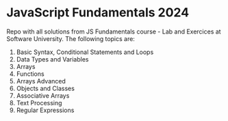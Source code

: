 # JavaScript Fundamentals 2024

Repo with all solutions from JS Fundamentals course - Lab and Exercices at Software University. The following topics are:
1. Basic Syntax, Conditional Statements and Loops
2. Data Types and Variables
3. Arrays
4. Functions
5. Arrays Advanced
6. Objects and Classes
7. Associative Arrays
8. Text Processing
9. Regular Expressions
